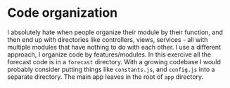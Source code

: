 # Code organization
I absolutely hate when people organize their module by their function, and then end up with directories like controllers, views, services - all with multiple modules that have nothing to do with each other. I use a different approach, I organize code by features/modules. In this exercive all the forecast code is in a `forecast` directory. With a growing codebase I would probably consider putting things like `constants.js`, and `config.js` into a separate directory. The main app leaves in the root of `app` directory.
